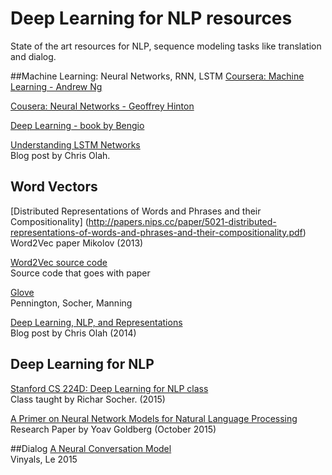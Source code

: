 # Deep Learning for NLP resources

State of the art resources for NLP, sequence modeling tasks like translation and dialog.

##Machine Learning: Neural Networks, RNN, LSTM
[Coursera: Machine Learning - Andrew Ng](https://www.coursera.org/learn/machine-learning/home/welcome?module=tN10A)  

[Cousera: Neural Networks - Geoffrey Hinton](https://class.coursera.org/neuralnets-2012-001/lecture)  

[Deep Learning - book by Bengio](http://goodfeli.github.io/dlbook/)

[Understanding LSTM Networks](http://colah.github.io/posts/2015-08-Understanding-LSTMs/)  
Blog post by Chris Olah.  

## Word Vectors
[Distributed Representations of Words and Phrases and their Compositionality]
(http://papers.nips.cc/paper/5021-distributed-representations-of-words-and-phrases-and-their-compositionality.pdf)  
Word2Vec paper Mikolov (2013)

[Word2Vec source code](https://code.google.com/p/word2vec/)  
Source code that goes with paper

[Glove](http://nlp.stanford.edu/projects/glove/)  
Pennington, Socher, Manning

[Deep Learning, NLP, and Representations](http://colah.github.io/posts/2014-07-NLP-RNNs-Representations/)  
Blog post by Chris Olah (2014)

## Deep Learning for NLP

[Stanford CS 224D: Deep Learning for NLP class](http://cs224d.stanford.edu/syllabus.html)  
Class taught by Richar Socher. (2015)  

[A Primer on Neural Network Models for Natural Language Processing](http://u.cs.biu.ac.il/~yogo/nnlp.pdf)  
Research Paper by Yoav Goldberg (October 2015)  

##Dialog
[A Neural Conversation Model](http://arxiv.org/pdf/1506.05869v3.pdf)  
Vinyals, Le 2015
